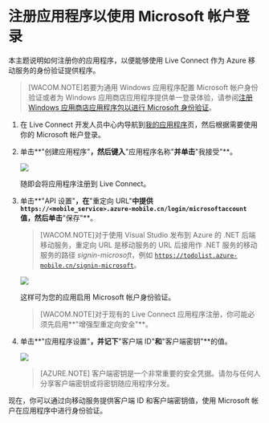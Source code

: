 <properties pageTitle="注册以进行 Microsoft 身份验证 - 移动服务" metaKeywords="Azure registering application, Azure Microsoft authentication, application authenticate, authenticate mobile services" description="了解如何在 Azure 移动服务应用程序中注册以进行 Microsoft 身份验证。" metaCanonical="" disqusComments="0" umbracoNaviHide="1" title="Register your apps to use a Microsoft Account login" authors="glenga" services="mobile-services" documentationCenter="Mobile" />
<tags ms.service="mobile-services"
    ms.date="11/21/2014"
    wacn.date="04/11/2015"
    />

# 注册应用程序以使用 Microsoft 帐户登录

本主题说明如何注册你的应用程序，以便能够使用 Live Connect 作为 Azure 移动服务的身份验证提供程序。 

>[WACOM.NOTE]若要为通用 Windows 应用程序配置 Microsoft 帐户身份验证或者为 Windows 应用商店应用程序提供单一登录体验，请参阅[注册 Windows 应用商店应用程序包以进行 Microsoft 身份验证](/zh-cn/documentation/articles/mobile-services-how-to-register-store-app-package-microsoft-authentication)。

1. 在 Live Connect 开发人员中心内导航到<a href="http://go.microsoft.com/fwlink/p/?LinkId=262039" target="_blank">我的应用程序</a>页，然后根据需要使用你的 Microsoft 帐户登录。 

2. 单击**"创建应用程序"**，然后键入**"应用程序名称"**并单击**"我接受"**。

   	![][1] 

   	随即会将应用程序注册到 Live Connect。

3. 单击**"API 设置"**，在**"重定向 URL"**中提供  `https://<mobile_service>.azure-mobile.cn/login/microsoftaccount` 值，然后单击**"保存"**。

	>[WACOM.NOTE]对于使用 Visual Studio 发布到 Azure 的 .NET 后端移动服务，重定向 URL 是移动服务的 URL 后接用作 .NET 服务的移动服务的路径 _signin-microsoft_，例如 <code>https://todolist.azure-mobile.cn/signin-microsoft</code>。  

	![][3]

	这样可为您的应用启用 Microsoft 帐户身份验证。

	>[WACOM.NOTE]对于现有的 Live Connect 应用程序注册，你可能必须先启用**"增强型重定向安全"**。

4. 单击**"应用程序设置"**，并记下**"客户端 ID"**和**"客户端密钥"**的值。 

   	![][2]

    > [AZURE.NOTE] 客户端密钥是一个非常重要的安全凭据。请勿与任何人分享客户端密钥或将密钥随应用程序分发。

现在，你可以通过向移动服务提供客户端 ID 和客户端密钥值，使用 Microsoft 帐户在应用程序中进行身份验证。

<!-- Anchors. -->

<!-- Images. -->
[1]: ./media/mobile-services-how-to-register-microsoft-authentication/mobile-services-live-connect-add-app.png
[2]: ./media/mobile-services-how-to-register-microsoft-authentication/mobile-services-win8-app-push-auth.png
[3]: ./media/mobile-services-how-to-register-microsoft-authentication/mobile-services-win8-app-push-auth-2.png

<!-- URLs. -->

["提交应用程序"页]: http://go.microsoft.com/fwlink/p/?LinkID=266582
[我的应用程序]: http://go.microsoft.com/fwlink/p/?LinkId=262039

[Azure 管理门户]: https://manage.windowsazure.cn/
